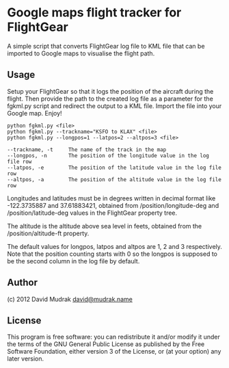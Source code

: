 Google maps flight tracker for FlightGear
=========================================

A simple script that converts FlightGear log file to KML file that can be imported
to Google maps to visualise the flight path.

Usage
-----

Setup your FlightGear so that it logs the position of the aircraft during the flight.
Then provide the path to the created log file as a parameter for the fgkml.py script
and redirect the output to a KML file. Import the file into your Google map. Enjoy!

    python fgkml.py <file>
    python fgkml.py --trackname="KSFO to KLAX" <file>
    python fgkml.py --longpos=1 --latpos=2 --altpos=3 <file>

    --trackname, -t     The name of the track in the map
    --longpos, -n       The position of the longitude value in the log file row
    --latpos, -e        The position of the latitude value in the log file row
    --altpos, -a        The position of the altitude value in the log file row

Longitudes and latitudes must be in degrees written in decimal format like
-122.3735887 and 37.61883421, obtained from /position/longitude-deg and
/position/latitude-deg values in the FlightGear property tree.

The altitude is the altitude above sea level in feets, obtained from the
/position/altitude-ft property.

The default values for longpos, latpos and altpos are 1, 2 and 3 respectively.
Note that the position counting starts with 0 so the longpos is supposed to be
the second column in the log file by default.

Author
------

(c) 2012 David Mudrak <david@mudrak.name>

License
-------

This program is free software: you can redistribute it and/or modify it under
the terms of the GNU General Public License as published by the Free Software
Foundation, either version 3 of the License, or (at your option) any later
version.
